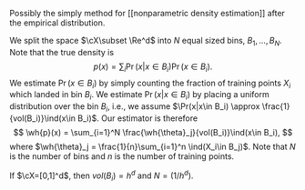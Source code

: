 Possibly the simply method for [[nonparametric density estimation]] after the empirical distribution. 

We split the space $\cX\subset \Re^d$ into $N$ equal sized bins, $B_1,\dots,B_N$. Note that the true density is 
$$
p(x) = \sum_i \Pr(x|x\in B_i)\Pr(x\in B_i).
$$
We estimate $\Pr(x\in B_i)$ by simply counting the fraction of training points $X_i$ which landed in bin $B_i$. We estimate $\Pr(x|x\in B_i$) by placing a uniform distribution over the bin $B_i$, i.e., we assume $\Pr(x|x\in B_i) \approx \frac{1}{vol(B_i)}\ind(x\in B_i)$.  Our estimator is therefore 
$$
\wh{p}(x) = \sum_{i=1}^N \frac{\wh{\theta}_j}{vol(B_i)}\ind(x\in B_i),
$$
where $\wh{\theta}_j = \frac{1}{n}\sum_{i=1}^n \ind(X_i\in B_j)$. Note that $N$ is the number of bins and $n$ is the number of training points. 

If $\cX=[0,1]^d$, then $vol(B_i) = h^d$ and $N=(1/h^d)$. 
